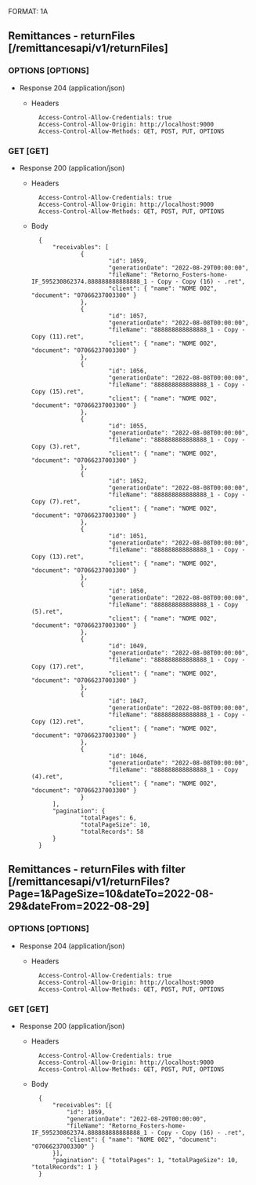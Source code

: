 FORMAT: 1A

## Remittances - returnFiles [/remittancesapi/v1/returnFiles]

### OPTIONS [OPTIONS]

+ Response 204 (application/json)

  + Headers

          Access-Control-Allow-Credentials: true
          Access-Control-Allow-Origin: http://localhost:9000
          Access-Control-Allow-Methods: GET, POST, PUT, OPTIONS

### GET [GET]

+ Response 200 (application/json)

  + Headers

          Access-Control-Allow-Credentials: true
          Access-Control-Allow-Origin: http://localhost:9000
          Access-Control-Allow-Methods: GET, POST, PUT, OPTIONS


  + Body

          {
              "receivables": [
                      {
                              "id": 1059,
                              "generationDate": "2022-08-29T00:00:00",
                              "fileName": "Retorno_Fosters-home-IF_595230862374.888888888888888_1 - Copy - Copy (16) - .ret",
                              "client": { "name": "NOME 002", "document": "07066237003300" }
                      },
                      {
                              "id": 1057,
                              "generationDate": "2022-08-08T00:00:00",
                              "fileName": "888888888888888_1 - Copy - Copy (11).ret",
                              "client": { "name": "NOME 002", "document": "07066237003300" }
                      },
                      {
                              "id": 1056,
                              "generationDate": "2022-08-08T00:00:00",
                              "fileName": "888888888888888_1 - Copy - Copy (15).ret",
                              "client": { "name": "NOME 002", "document": "07066237003300" }
                      },
                      {
                              "id": 1055,
                              "generationDate": "2022-08-08T00:00:00",
                              "fileName": "888888888888888_1 - Copy - Copy (3).ret",
                              "client": { "name": "NOME 002", "document": "07066237003300" }
                      },
                      {
                              "id": 1052,
                              "generationDate": "2022-08-08T00:00:00",
                              "fileName": "888888888888888_1 - Copy - Copy (7).ret",
                              "client": { "name": "NOME 002", "document": "07066237003300" }
                      },
                      {
                              "id": 1051,
                              "generationDate": "2022-08-08T00:00:00",
                              "fileName": "888888888888888_1 - Copy - Copy (13).ret",
                              "client": { "name": "NOME 002", "document": "07066237003300" }
                      },
                      {
                              "id": 1050,
                              "generationDate": "2022-08-08T00:00:00",
                              "fileName": "888888888888888_1 - Copy (5).ret",
                              "client": { "name": "NOME 002", "document": "07066237003300" }
                      },
                      {
                              "id": 1049,
                              "generationDate": "2022-08-08T00:00:00",
                              "fileName": "888888888888888_1 - Copy - Copy (17).ret",
                              "client": { "name": "NOME 002", "document": "07066237003300" }
                      },
                      {
                              "id": 1047,
                              "generationDate": "2022-08-08T00:00:00",
                              "fileName": "888888888888888_1 - Copy - Copy (12).ret",
                              "client": { "name": "NOME 002", "document": "07066237003300" }
                      },
                      {
                              "id": 1046,
                              "generationDate": "2022-08-08T00:00:00",
                              "fileName": "888888888888888_1 - Copy (4).ret",
                              "client": { "name": "NOME 002", "document": "07066237003300" }
                      }
              ],
              "pagination": {
                      "totalPages": 6,
                      "totalPageSize": 10,
                      "totalRecords": 58
              }
          }


## Remittances - returnFiles with filter [/remittancesapi/v1/returnFiles?Page=1&PageSize=10&dateTo=2022-08-29&dateFrom=2022-08-29]

### OPTIONS [OPTIONS]

+ Response 204 (application/json)

  + Headers

          Access-Control-Allow-Credentials: true
          Access-Control-Allow-Origin: http://localhost:9000
          Access-Control-Allow-Methods: GET, POST, PUT, OPTIONS


### GET [GET]

+ Response 200 (application/json)

  + Headers

          Access-Control-Allow-Credentials: true
          Access-Control-Allow-Origin: http://localhost:9000
          Access-Control-Allow-Methods: GET, POST, PUT, OPTIONS


  + Body

          {
              "receivables": [{
                  "id": 1059,
                  "generationDate": "2022-08-29T00:00:00",
                  "fileName": "Retorno_Fosters-home-IF_595230862374.888888888888888_1 - Copy - Copy (16) - .ret",
                  "client": { "name": "NOME 002", "document": "07066237003300" }
              }],
              "pagination": { "totalPages": 1, "totalPageSize": 10, "totalRecords": 1 }
          }
